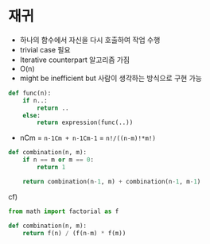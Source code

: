 # 재귀

- 하나의 함수에서 자신을 다시 호출하여 작업 수행
- trivial case 필요
- Iterative counterpart 알고리즘 가짐
- O(n)
- might be inefficient but 사람이 생각하는 방식으로 구현 가능

```python
def func(n):
    if n..:
        return ..
    else:
        return expression(func(..))
```

- nCm = `n-1Cm + n-1Cm-1` = `n!/((n-m)!*m!)`

```python
def combination(n, m):
    if n == m or m == 0:
        return 1

    return combination(n-1, m) + combination(n-1, m-1)
```

cf)

```python
from math import factorial as f

def combination(n, m):
    return f(n) / (f(n-m) * f(m))
```
